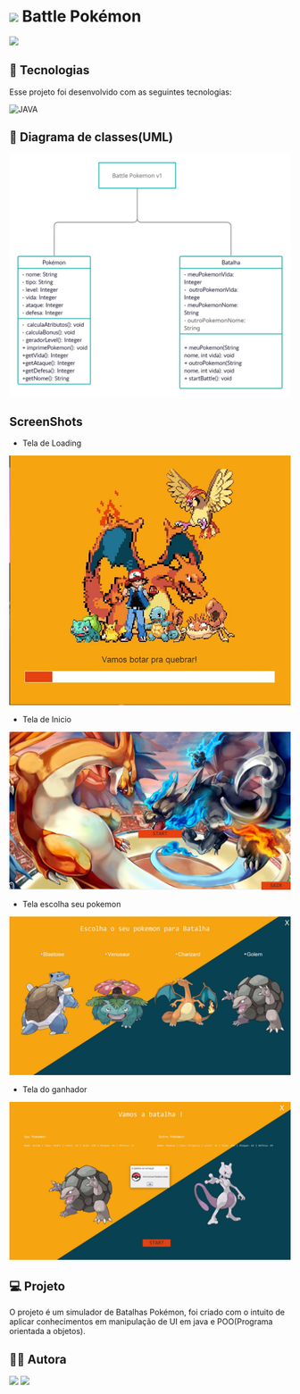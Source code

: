 # <img src="http://www.pokemongobrasil.com/wp-content/uploads/2016/08/Ultra_Ball.png" width="40"> Battle Pokémon

<img src="https://github.com/Nickcarv18/Battle_Pokemon/blob/main/BannerBattlePokemon.png">

## 🚀 Tecnologias
Esse projeto foi desenvolvido com as seguintes tecnologias:

<img alt="JAVA" src="https://img.shields.io/badge/Java-ED8B00?style=for-the-badge&logo=java&logoColor=white"/>

## 📃 Diagrama de classes(UML)

<img alt="diagramaUML" src="https://github.com/Nickcarv18/Battle_Pokemon/blob/main/IMG%20PROJETO%20BATTLE%20POKEMON/Diagrama_UML_Battle%20Pokemon.png">

## ScreenShots

- Tela de Loading

<img alt="Tela de Loading" src="https://github.com/Nickcarv18/Battle_Pokemon/blob/main/IMG%20PROJETO%20BATTLE%20POKEMON/tela_Loading.JPG">

- Tela de Inicio

<img alt="Tela de Inicio" src="https://github.com/Nickcarv18/Battle_Pokemon/blob/main/IMG%20PROJETO%20BATTLE%20POKEMON/tela_Inicio.JPG">

- Tela escolha seu pokemon

<img alt="Tela escolha seu pokémon" src="https://github.com/Nickcarv18/Battle_Pokemon/blob/main/IMG%20PROJETO%20BATTLE%20POKEMON/Escolha_seuPokemon.JPG">

- Tela do ganhador

<img alt="Tela do ganhador" src="https://github.com/Nickcarv18/Battle_Pokemon/blob/main/IMG%20PROJETO%20BATTLE%20POKEMON/Tela_BatalhaGanhador.JPG">

## 💻 Projeto
O projeto é um simulador de Batalhas Pokémon, foi criado com o intuito de aplicar conhecimentos em manipulação de UI em java e POO(Programa orientada a objetos).

## 🙋‍♀️  Autora
		
  <a href = "mailto:nicolicarvalho1@hotmail.com"><img src="https://img.shields.io/badge/Microsoft_Outlook-0078D4?style=for-the-badge&logo=microsoft-outlook&logoColor=white" target="_blank"></a>
  <a href="https://www.linkedin.com/in/nicoli-carvalho" target="_blank"><img src="https://img.shields.io/badge/-LinkedIn-%230077B5?style=for-the-badge&logo=linkedin&logoColor=white" target="_blank"></a> 
